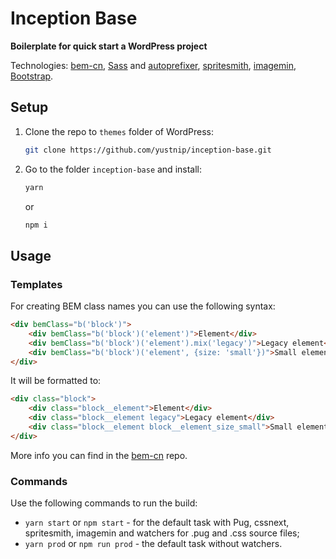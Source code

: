 # Inception Base
**Boilerplate for quick start a WordPress project**

Technologies: [bem-cn](https://github.com/albburtsev/bem-cn), [Sass](http://sass-lang.com/) and [autoprefixer](https://github.com/postcss/autoprefixer), [spritesmith](https://github.com/Ensighten/spritesmith), [imagemin](https://github.com/imagemin/imagemin), [Bootstrap](http://getbootstrap.com/).

## Setup
1. Clone the repo to `themes` folder of WordPress:
    ```sh
    git clone https://github.com/yustnip/inception-base.git
    ```

2. Go to the folder `inception-base` and install:
    ```sh
    yarn
    ```

    or

    ```sh
    npm i
    ```

## Usage

### Templates
For creating BEM class names you can use the following syntax:

```html
<div bemClass="b('block')">
    <div bemClass="b('block')('element')">Element</div>
    <div bemClass="b('block')('element').mix('legacy')">Legacy element</div>
    <div bemClass="b('block')('element', {size: 'small'})">Small element</div>
</div>
```

It will be formatted to:

```html
<div class="block">
    <div class="block__element">Element</div>
    <div class="block__element legacy">Legacy element</div>
    <div class="block__element block__element_size_small">Small element</div>
</div>
```
More info you can find in the [bem-cn](https://github.com/albburtsev/bem-cn) repo.

### Commands
Use the following commands to run the build:

* `yarn start` or `npm start` - for the default task with Pug, cssnext, spritesmith, imagemin and watchers for .pug and .css source files;
* `yarn prod` or `npm run prod` - the default task without watchers.